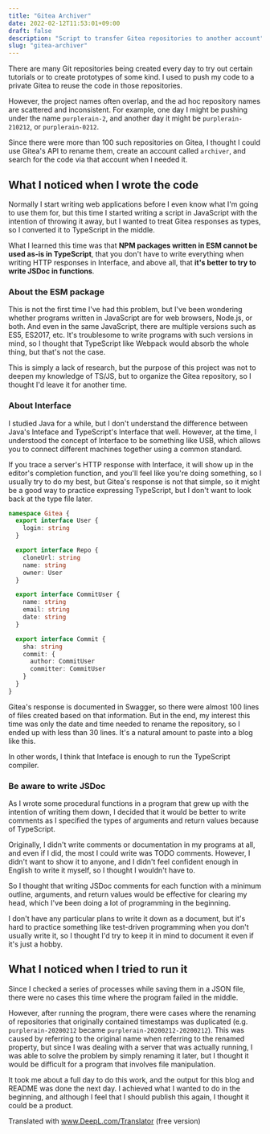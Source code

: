 ```yaml
---
title: "Gitea Archiver"
date: 2022-02-12T11:53:01+09:00
draft: false
description: "Script to transfer Gitea repositories to another account"
slug: "gitea-archiver"
---
```


There are many Git repositories being created every day to try out certain tutorials or to create prototypes of some kind. I used to push my code to a private Gitea to reuse the code in those repositories.

However, the project names often overlap, and the ad hoc repository names are scattered and inconsistent. For example, one day I might be pushing under the name `purplerain-2`, and another day it might be `purplerain-210212`, or `purplerain-0212`.

Since there were more than 100 such repositories on Gitea, I thought I could use Gitea's API to rename them, create an account called `archiver`, and search for the code via that account when I needed it.

## What I noticed when I wrote the code

Normally I start writing web applications before I even know what I'm going to use them for, but this time I started writing a script in JavaScript with the intention of throwing it away, but I wanted to treat Gitea responses as types, so I converted it to TypeScript in the middle.

What I learned this time was that **NPM packages written in ESM cannot be used as-is in TypeScript**, that you don't have to write everything when writing HTTP responses in Interface, and above all, that **it's better to try to write JSDoc in functions**.

### About the ESM package

This is not the first time I've had this problem, but I've been wondering whether programs written in JavaScript are for web browsers, Node.js, or both. And even in the same JavaScript, there are multiple versions such as ES5, ES2017, etc. It's troublesome to write programs with such versions in mind, so I thought that TypeScript like Webpack would absorb the whole thing, but that's not the case.

This is simply a lack of research, but the purpose of this project was not to deepen my knowledge of TS/JS, but to organize the Gitea repository, so I thought I'd leave it for another time.

### About Interface

I studied Java for a while, but I don't understand the difference between Java's Inteface and TypeScript's Interface that well. However, at the time, I understood the concept of Interface to be something like USB, which allows you to connect different machines together using a common standard.

If you trace a server's HTTP response with Interface, it will show up in the editor's completion function, and you'll feel like you're doing something, so I usually try to do my best, but Gitea's response is not that simple, so it might be a good way to practice expressing TypeScript, but I don't want to look back at the type file later.

```typescript
namespace Gitea {
  export interface User {
    login: string
  }

  export interface Repo {
    cloneUrl: string
    name: string
    owner: User
  }

  export interface CommitUser {
    name: string
    email: string
    date: string
  }

  export interface Commit {
    sha: string
    commit: {
      author: CommitUser
      committer: CommitUser
    }
  }
}
```

Gitea's response is documented in Swagger, so there were almost 100 lines of files created based on that information. But in the end, my interest this time was only the date and time needed to rename the repository, so I ended up with less than 30 lines. It's a natural amount to paste into a blog like this.

In other words, I think that Inteface is enough to run the TypeScript compiler.

### Be aware to write JSDoc

As I wrote some procedural functions in a program that grew up with the intention of writing them down, I decided that it would be better to write comments as I specified the types of arguments and return values because of TypeScript.

Originally, I didn't write comments or documentation in my programs at all, and even if I did, the most I could write was TODO comments. However, I didn't want to show it to anyone, and I didn't feel confident enough in English to write it myself, so I thought I wouldn't have to.

So I thought that writing JSDoc comments for each function with a minimum outline, arguments, and return values would be effective for clearing my head, which I've been doing a lot of programming in the beginning.

I don't have any particular plans to write it down as a document, but it's hard to practice something like test-driven programming when you don't usually write it, so I thought I'd try to keep it in mind to document it even if it's just a hobby.

## What I noticed when I tried to run it

Since I checked a series of processes while saving them in a JSON file, there were no cases this time where the program failed in the middle.

However, after running the program, there were cases where the renaming of repositories that originally contained timestamps was duplicated (e.g. `purplerain-20200212` became `purplerain-20200212-20200212`). This was caused by referring to the original name when referring to the renamed property, but since I was dealing with a server that was actually running, I was able to solve the problem by simply renaming it later, but I thought it would be difficult for a program that involves file manipulation.

It took me about a full day to do this work, and the output for this blog and README was done the next day. I achieved what I wanted to do in the beginning, and although I feel that I should publish this again, I thought it could be a product.

Translated with www.DeepL.com/Translator (free version)